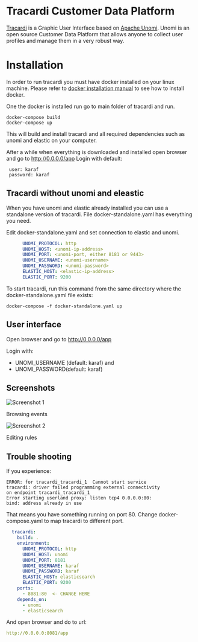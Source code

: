 # Tracardi Customer Data Platform
[Tracardi](http://www.tracardi.com) is a Graphic User Interface based on [Apache Unomi](https://unomi.apache.org).
Unomi is an open source Customer Data Platform that allows anyone to collect user profiles and manage them in a very robust way.

# Installation

In order to run tracardi you must have docker installed on your linux machine. Please refer to [docker installation manual](https://docs.docker.com/engine/install/) 
to see how to install docker. 

One the docker is installed run go to main folder of tracardi and run.

```
docker-compose build
docker-compose up
```

This will build and install tracardi and all required dependencies such as unomi and elastic on your computer.

After a while when everything is downloaded and installed open browser and go to http://0.0.0.0/app
Login with default:

```
 user: karaf
 password: karaf
```

## Tracardi without unomi and eleastic

When you have unomi and elastic already installed you can use a standalone version of tracardi.
File docker-standalone.yaml has everything you need. 

Edit docker-standalone.yaml and set connection to elastic and unomi.


```yaml
      UNOMI_PROTOCOL: http
      UNOMI_HOST: <unomi-ip-address>
      UNOMI_PORT: <unomi-port, either 8181 or 9443>
      UNOMI_USERNAME: <unomi-username>
      UNOMI_PASSWORD: <unomi-password>
      ELASTIC_HOST: <elastic-ip-address>
      ELASTIC_PORT: 9200
```

To start tracardi, run this command from the same directory where the docker-standalone.yaml file exists:

```
docker-compose -f docker-standalone.yaml up
```

## User interface
Open browser and go to http://0.0.0.0/app

Login with:

* UNOMI_USERNAME (default: karaf) and 
* UNOMI_PASSWORD(default: karaf)

## Screenshots

![Screenshot 1](https://scontent.fpoz4-1.fna.fbcdn.net/v/t1.6435-9/176281298_116889430506445_8902050899484618905_n.png?_nc_cat=103&ccb=1-3&_nc_sid=730e14&_nc_ohc=qehNGVOamjoAX8JKEXJ&_nc_ht=scontent.fpoz4-1.fna&oh=9419256671a7058fac91911c447e73a5&oe=60ADAEC3)

Browsing events

![Screenshot 2](https://scontent.fpoz4-1.fna.fbcdn.net/v/t1.6435-9/175559890_116889497173105_1808472980796796178_n.png?_nc_cat=111&ccb=1-3&_nc_sid=730e14&_nc_ohc=oJ3KuoD5VRUAX8DfexE&_nc_oc=AQmE0kCdaLRYwJYtc9HQRLJlPNSl-zBxxi7tG4hv7sZTuInCc0rBZtleTf3sTh_EmoY&_nc_ht=scontent.fpoz4-1.fna&oh=39a60c561d5f27c4e7f04863650ae2d3&oe=60AE3690)

Editing rules

## Trouble shooting

If you experience:

```
ERROR: for tracardi_tracardi_1  Cannot start service 
tracardi: driver failed programming external connectivity 
on endpoint tracardi_tracardi_1 
Error starting userland proxy: listen tcp4 0.0.0.0:80: 
bind: address already in use
``` 

That means you have something running on port 80. Change docker-compose.yaml to map tracardi to different port.

```yaml
  tracardi:
    build: .
    environment:
      UNOMI_PROTOCOL: http
      UNOMI_HOST: unomi
      UNOMI_PORT: 8181
      UNOMI_USERNAME: karaf
      UNOMI_PASSWORD: karaf
      ELASTIC_HOST: elasticsearch
      ELASTIC_PORT: 9200
    ports:
      - 8081:80  <- CHANGE HERE
    depends_on:
      - unomi
      - elasticsearch
```

And open browser and do to url:

```yaml
http://0.0.0.0:8081/app
```
